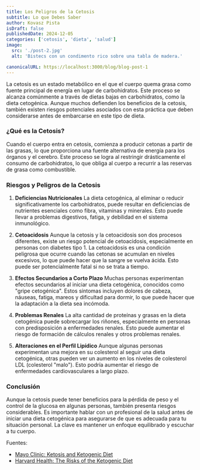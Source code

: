 ```yaml
---
title: Los Peligros de la Cetosis
subtitle: Lo que Debes Saber
author: Kovasz Pista
isDraft: false
publishedDate: 2024-12-05
categories: ['cetosis', 'dieta', 'salud']
image:
  src: './post-2.jpg'
  alt: 'Bistecs con un condimento rico sobre una tabla de madera.'

canonicalURL: https://localhost:3000/blog/blog-post-1
---
```


La cetosis es un estado metabólico en el que el cuerpo quema grasa como fuente principal de energía en lugar de carbohidratos. Este proceso se alcanza comúnmente a través de dietas bajas en carbohidratos, como la dieta cetogénica. Aunque muchos defienden los beneficios de la cetosis, también existen riesgos potenciales asociados con esta práctica que deben considerarse antes de embarcarse en este tipo de dieta.

### ¿Qué es la Cetosis?

Cuando el cuerpo entra en cetosis, comienza a producir cetonas a partir de las grasas, lo que proporciona una fuente alternativa de energía para los órganos y el cerebro. Este proceso se logra al restringir drásticamente el consumo de carbohidratos, lo que obliga al cuerpo a recurrir a las reservas de grasa como combustible.

### Riesgos y Peligros de la Cetosis

1. **Deficiencias Nutricionales**
   La dieta cetogénica, al eliminar o reducir significativamente los carbohidratos, puede resultar en deficiencias de nutrientes esenciales como fibra, vitaminas y minerales. Esto puede llevar a problemas digestivos, fatiga, y debilidad en el sistema inmunológico.

2. **Cetoacidosis**
   Aunque la cetosis y la cetoacidosis son dos procesos diferentes, existe un riesgo potencial de cetoacidosis, especialmente en personas con diabetes tipo 1. La cetoacidosis es una condición peligrosa que ocurre cuando las cetonas se acumulan en niveles excesivos, lo que puede hacer que la sangre se vuelva ácida. Esto puede ser potencialmente fatal si no se trata a tiempo.

3. **Efectos Secundarios a Corto Plazo**
   Muchas personas experimentan efectos secundarios al iniciar una dieta cetogénica, conocidos como "gripe cetogénica". Estos síntomas incluyen dolores de cabeza, náuseas, fatiga, mareos y dificultad para dormir, lo que puede hacer que la adaptación a la dieta sea incómoda.

4. **Problemas Renales**
   La alta cantidad de proteínas y grasas en la dieta cetogénica puede sobrecargar los riñones, especialmente en personas con predisposición a enfermedades renales. Esto puede aumentar el riesgo de formación de cálculos renales y otros problemas renales.

5. **Alteraciones en el Perfil Lipídico**
   Aunque algunas personas experimentan una mejora en su colesterol al seguir una dieta cetogénica, otras pueden ver un aumento en los niveles de colesterol LDL (colesterol "malo"). Esto podría aumentar el riesgo de enfermedades cardiovasculares a largo plazo.

### Conclusión

Aunque la cetosis puede tener beneficios para la pérdida de peso y el control de la glucosa en algunas personas, también presenta riesgos considerables. Es importante hablar con un profesional de la salud antes de iniciar una dieta cetogénica para asegurarse de que es adecuada para tu situación personal. La clave es mantener un enfoque equilibrado y escuchar a tu cuerpo.

Fuentes:

- [Mayo Clinic: Ketosis and Ketogenic Diet](https://www.mayoclinic.org)
- [Harvard Health: The Risks of the Ketogenic Diet](https://www.health.harvard.edu)

